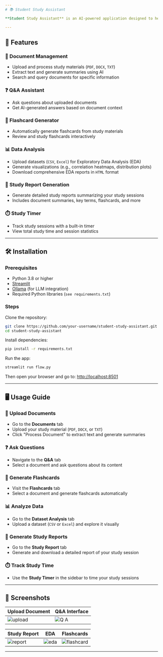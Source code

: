 ```yaml
---
# 📚 Student Study Assistant

**Student Study Assistant** is an AI-powered application designed to help students organize, analyze, and study their academic materials more effectively. It provides tools for document processing, Q&A, flashcard generation, data analysis, and study report creation.

---
```


## 🚀 Features

### 📄 Document Management
- Upload and process study materials (`PDF`, `DOCX`, `TXT`)
- Extract text and generate summaries using AI
- Search and query documents for specific information

### ❓ Q&A Assistant
- Ask questions about uploaded documents
- Get AI-generated answers based on document context

### 🧠 Flashcard Generator
- Automatically generate flashcards from study materials
- Review and study flashcards interactively

### 📊 Data Analysis
- Upload datasets (`CSV`, `Excel`) for Exploratory Data Analysis (EDA)
- Generate visualizations (e.g., correlation heatmaps, distribution plots)
- Download comprehensive EDA reports in `HTML` format

### 📝 Study Report Generation
- Generate detailed study reports summarizing your study sessions
- Includes document summaries, key terms, flashcards, and more

### ⏱️ Study Timer
- Track study sessions with a built-in timer
- View total study time and session statistics

---

## 🛠️ Installation

### Prerequisites
- Python 3.8 or higher  
- [Streamlit](https://streamlit.io)  
- [Ollama](https://ollama.ai) (for LLM integration)  
- Required Python libraries (`see requirements.txt`)

### Steps

Clone the repository:
```bash
git clone https://github.com/your-username/student-study-assistant.git
cd student-study-assistant
```

Install dependencies:
```bash
pip install -r requirements.txt
```

Run the app:
```bash
streamlit run flow.py
```

Then open your browser and go to: [http://localhost:8501](http://localhost:8501)

---

## 🖥️ Usage Guide

### 📄 Upload Documents
- Go to the **Documents** tab
- Upload your study material (`PDF`, `DOCX`, or `TXT`)
- Click "Process Document" to extract text and generate summaries

### ❓ Ask Questions
- Navigate to the **Q&A** tab
- Select a document and ask questions about its content

### 🧠 Generate Flashcards
- Visit the **Flashcards** tab
- Select a document and generate flashcards automatically

### 📊 Analyze Data
- Go to the **Dataset Analysis** tab
- Upload a dataset (`CSV` or `Excel`) and explore it visually

### 📝 Generate Study Reports
- Go to the **Study Report** tab
- Generate and download a detailed report of your study session

### ⏱️ Track Study Time
- Use the **Study Timer** in the sidebar to time your study sessions

---

## 📸 Screenshots

| Upload Document | Q&A Interface |
|------------------|----------------|
| ![upload](https://github.com/user-attachments/assets/c4411911-f47f-4e2b-a689-119646db49b5) | ![Q A](https://github.com/user-attachments/assets/c957d35d-c4a0-48e8-8850-950dfa0ac1be) |

| Study Report | EDA | Flashcards |
|--------------|-----|------------|
| ![report](https://github.com/user-attachments/assets/b68ac749-42bb-4b3e-835f-8507f184854c) | ![eda](https://github.com/user-attachments/assets/d909ab01-0131-4732-ab44-057560c70d5a) | ![flashcard](https://github.com/user-attachments/assets/bd4b72ba-2050-455a-81a7-a826899a5080) |

---
